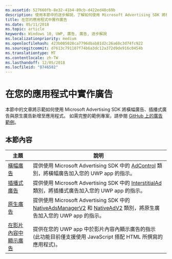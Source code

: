 ```yaml
---
ms.assetid: 527660fb-8e32-41b4-89cb-d422ed48c69b
description: 使用本節中的逐步解說，了解如何使用 Microsoft Advertising SDK 將橫幅廣告、插播式廣告與原生廣告新增至應用程式。
title: 在您的應用程式中實作廣告
ms.date: 05/11/2018
ms.topic: article
keywords: Windows 10, UWP, 廣告, 廣告, 逐步解說
ms.localizationpriority: medium
ms.openlocfilehash: 423b005028ca7796dbab81d2c26a68c3d74fc922
ms.sourcegitcommit: d7613c791107f74b6a3dc12a372d9de916c0454b
ms.translationtype: MT
ms.contentlocale: zh-TW
ms.lasthandoff: 12/05/2018
ms.locfileid: "8746582"
---
```

# <a name="implement-ads-in-your-app"></a>在您的應用程式中實作廣告

本節中的文章將示範如何使用 Microsoft Advertising SDK 將橫幅廣告、插播式廣告與原生廣告新增至應用程式。 如需完整的範例專案，請參閱 [GitHub 上的廣告範例](http://aka.ms/githubads)。

## <a name="in-this-section"></a>本節內容

|  主題    | 說明 |               
|----------|-------|
| [橫幅廣告](banner-ads.md)     | 提供使用 Microsoft Advertising SDK 中的 [AdControl](https://docs.microsoft.com/uwp/api/microsoft.advertising.winrt.ui.adcontrol) 類別，將橫幅廣告加入您的 UWP app 的指示。        |
| [插播式廣告](interstitial-ads.md)    | 提供使用 Microsoft Advertising SDK 中的 [InterstitialAd](https://docs.microsoft.com/uwp/api/microsoft.advertising.winrt.ui.interstitialad) 類別，將插播式廣告加入您的 UWP app 的指示。       |
| [原生廣告](native-ads.md)       | 提供使用 Microsoft Advertising SDK 中的 [NativeAdsManagerV2](https://docs.microsoft.com/uwp/api/microsoft.advertising.winrt.ui.nativeadsmanagerv2) 和 [NativeAdV2](https://docs.microsoft.com/uwp/api/microsoft.advertising.winrt.ui.nativeadv2) 類別，將原生廣告加入您的 UWP app 的指示。  |
| [在影片內容中顯示廣告](add-advertisements-to-video-content.md)     |  提供在您的 UWP app 中於影片內容內顯示廣告的指示 (此功能目前僅支援使用 JavaScript 搭配 HTML 所撰寫的應用程式)。 |



 

 
